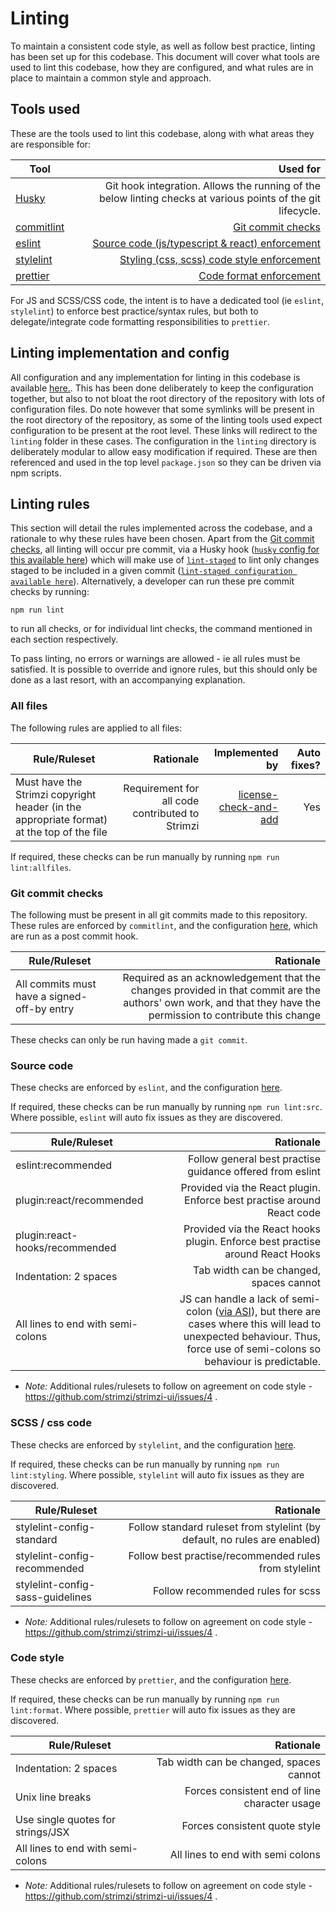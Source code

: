 # Linting

To maintain a consistent code style, as well as follow best practice, linting has been set up for this codebase. This document will cover what tools are used to lint this codebase, how they are configured, and what rules are in place to maintain a common style and approach.

## Tools used

These are the tools used to lint this codebase, along with what areas they are responsible for:

| Tool                                       |                                                                                                     Used for |
| ------------------------------------------ | -----------------------------------------------------------------------------------------------------------: |
| [Husky](https://github.com/typicode/husky) | Git hook integration. Allows the running of the below linting checks at various points of the git lifecycle. |
| [commitlint](https://commitlint.js.org/)   |                                                                      [Git commit checks](#Git-commit-checks) |
| [eslint](https://eslint.org/)              |                                                  [Source code (js/typescript & react) enforcement](#JS-code) |
| [stylelint](https://stylelint.io/)         |                                               [Styling (css, scss) code style enforcement](#scss-/-css-code) |
| [prettier](https://prettier.io/)           |                                                                       [Code format enforcement](#code-style) |

For JS and SCSS/CSS code, the intent is to have a dedicated tool (ie `eslint`, `stylelint`) to enforce best practice/syntax rules, but both to delegate/integrate code formatting responsibilities to `prettier`.

## Linting implementation and config

All configuration and any implementation for linting in this codebase is available [here.](../utils/linting). This has been done deliberately to keep the configuration together, but also to not bloat the root directory of the repository with lots of configuration files. Do note however that some symlinks will be present in the root directory of the repository, as some of the linting tools used expect configuration to be present at the root level. These links will redirect to the `linting` folder in these cases. The configuration in the `linting` directory is deliberately modular to allow easy modification if required. These are then referenced and used in the top level `package.json` so they can be driven via npm scripts.

## Linting rules

This section will detail the rules implemented across the codebase, and a rationale to why these rules have been chosen. Apart from the [Git commit checks](#Git-commit-checks), all linting will occur pre commit, via a Husky hook ([`husky` config for this available here](../utils/linting/husky.config.js)) which will make use of [`lint-staged`](https://github.com/okonet/lint-staged) to lint only changes staged to be included in a given commit ([`lint-staged configuration available here`](../utils/linting/lint-staged.config.js)). Alternatively, a developer can run these pre commit checks by running:

```
npm run lint
```

to run all checks, or for individual lint checks, the command mentioned in each section respectively.

To pass linting, no errors or warnings are allowed - ie all rules must be satisfied. It is possible to override and ignore rules, but this should only be done as a last resort, with an accompanying explanation.

### All files

The following rules are applied to all files:

| Rule/Ruleset                                                                              |                                       Rationale |                                                         Implemented by | Auto fixes? |
| ----------------------------------------------------------------------------------------- | ----------------------------------------------: | ---------------------------------------------------------------------: | ----------: |
| Must have the Strimzi copyright header (in the appropriate format) at the top of the file | Requirement for all code contributed to Strimzi | [license-check-and-add](https://github.com/awjh/license-check-and-add) |         Yes |

If required, these checks can be run manually by running `npm run lint:allfiles`.

### Git commit checks

The following must be present in all git commits made to this repository. These rules are enforced by `commitlint`, and the configuration [here](../utils/linting/commitlint.config.js), which are run as a post commit hook.

| Rule/Ruleset                                |                                                                                                                                                      Rationale |
| ------------------------------------------- | -------------------------------------------------------------------------------------------------------------------------------------------------------------: |
| All commits must have a signed-off-by entry | Required as an acknowledgement that the changes provided in that commit are the authors' own work, and that they have the permission to contribute this change |

These checks can only be run having made a `git commit`.

### Source code

These checks are enforced by `eslint`, and the configuration [here](../utils/linting/eslint.config.js).

If required, these checks can be run manually by running `npm run lint:src`. Where possible, `eslint` will auto fix issues as they are discovered.

| Rule/Ruleset                      |                                                                                                                                                                                                                                             Rationale |
| --------------------------------- | ----------------------------------------------------------------------------------------------------------------------------------------------------------------------------------------------------------------------------------------------------: |
| eslint:recommended                |                                                                                                                                                                                             Follow general best practise guidance offered from eslint |
| plugin:react/recommended          |                                                                                                                                                                                Provided via the React plugin. Enforce best practise around React code |
| plugin:react-hooks/recommended    |                                                                                                                                                                         Provided via the React hooks plugin. Enforce best practise around React Hooks |
| Indentation: 2 spaces             |                                                                                                                                                                                                               Tab width can be changed, spaces cannot |
| All lines to end with semi-colons | JS can handle a lack of semi-colon ([via ASI](https://en.wikibooks.org/wiki/JavaScript/Automatic_semicolon_insertion)), but there are cases where this will lead to unexpected behaviour. Thus, force use of semi-colons so behaviour is predictable. |

- _Note:_ Additional rules/rulesets to follow on agreement on code style - https://github.com/strimzi/strimzi-ui/issues/4 .

### SCSS / css code

These checks are enforced by `stylelint`, and the configuration [here](../utils/linting/stylelint.config.js).

If required, these checks can be run manually by running `npm run lint:styling`. Where possible, `stylelint` will auto fix issues as they are discovered.

| Rule/Ruleset                     |                                                                 Rationale |
| -------------------------------- | ------------------------------------------------------------------------: |
| stylelint-config-standard        | Follow standard ruleset from stylelint (by default, no rules are enabled) |
| stylelint-config-recommended     |                     Follow best practise/recommended rules from stylelint |
| stylelint-config-sass-guidelines |                                         Follow recommended rules for scss |

- _Note:_ Additional rules/rulesets to follow on agreement on code style - https://github.com/strimzi/strimzi-ui/issues/4 .

### Code style

These checks are enforced by `prettier`, and the configuration [here](../utils/linting/prettier.config.js).

If required, these checks can be run manually by running `npm run lint:format`. Where possible, `prettier` will auto fix issues as they are discovered.

| Rule/Ruleset                      |                                     Rationale |
| --------------------------------- | --------------------------------------------: |
| Indentation: 2 spaces             |       Tab width can be changed, spaces cannot |
| Unix line breaks                  | Forces consistent end of line character usage |
| Use single quotes for strings/JSX |                 Forces consistent quote style |
| All lines to end with semi-colons |             All lines to end with semi colons |

- _Note:_ Additional rules/rulesets to follow on agreement on code style - https://github.com/strimzi/strimzi-ui/issues/4 .
